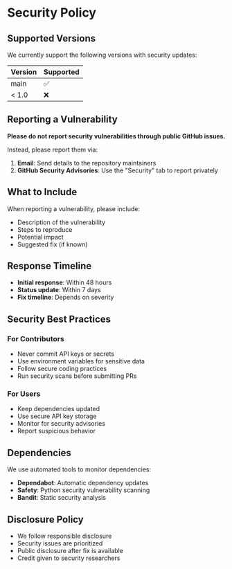 # Security Policy

## Supported Versions

We currently support the following versions with security updates:

| Version | Supported          |
| ------- | ------------------ |
| main    | :white_check_mark: |
| < 1.0   | :x:                |

## Reporting a Vulnerability

**Please do not report security vulnerabilities through public GitHub issues.**

Instead, please report them via:

1. **Email**: Send details to the repository maintainers
2. **GitHub Security Advisories**: Use the "Security" tab to report privately

## What to Include

When reporting a vulnerability, please include:

- Description of the vulnerability
- Steps to reproduce
- Potential impact
- Suggested fix (if known)

## Response Timeline

- **Initial response**: Within 48 hours
- **Status update**: Within 7 days
- **Fix timeline**: Depends on severity

## Security Best Practices

### For Contributors
- Never commit API keys or secrets
- Use environment variables for sensitive data
- Follow secure coding practices
- Run security scans before submitting PRs

### For Users
- Keep dependencies updated
- Use secure API key storage
- Monitor for security advisories
- Report suspicious behavior

## Dependencies

We use automated tools to monitor dependencies:

- **Dependabot**: Automatic dependency updates
- **Safety**: Python security vulnerability scanning
- **Bandit**: Static security analysis

## Disclosure Policy

- We follow responsible disclosure
- Security issues are prioritized
- Public disclosure after fix is available
- Credit given to security researchers
